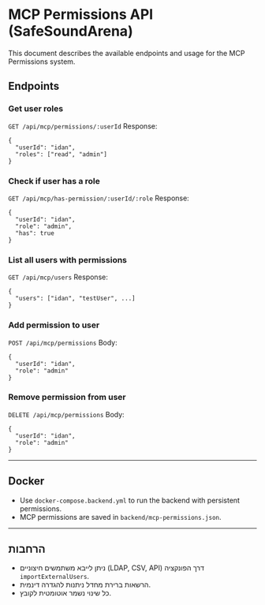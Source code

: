 # MCP Permissions API (SafeSoundArena)

This document describes the available endpoints and usage for the MCP Permissions system.

## Endpoints

### Get user roles
`GET /api/mcp/permissions/:userId`
Response:
```
{
  "userId": "idan",
  "roles": ["read", "admin"]
}
```

### Check if user has a role
`GET /api/mcp/has-permission/:userId/:role`
Response:
```
{
  "userId": "idan",
  "role": "admin",
  "has": true
}
```

### List all users with permissions
`GET /api/mcp/users`
Response:
```
{
  "users": ["idan", "testUser", ...]
}
```

### Add permission to user
`POST /api/mcp/permissions`
Body:
```
{
  "userId": "idan",
  "role": "admin"
}
```

### Remove permission from user
`DELETE /api/mcp/permissions`
Body:
```
{
  "userId": "idan",
  "role": "admin"
}
```

---

## Docker
- Use `docker-compose.backend.yml` to run the backend with persistent permissions.
- MCP permissions are saved in `backend/mcp-permissions.json`.

---

## הרחבות
- ניתן לייבא משתמשים חיצוניים (LDAP, CSV, API) דרך הפונקציה `importExternalUsers`.
- הרשאות ברירת מחדל ניתנות להגדרה דינמית.
- כל שינוי נשמר אוטומטית לקובץ.
